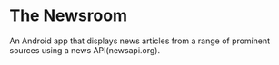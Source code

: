 # The Newsroom
An Android app that displays news articles from a range of prominent sources using a news API(newsapi.org).
